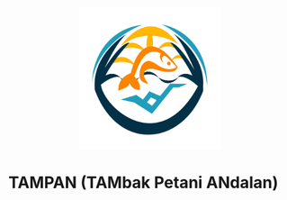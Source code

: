 <div align="center"><img src = "images/logo.png" width = 50% height= 50%></div>

# TAMPAN (TAMbak Petani ANdalan)

